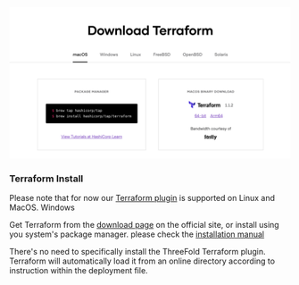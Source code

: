 ![ ](./img//terraform_install.png)

### Terraform Install

Please note that for now our [Terraform plugin](https://github.com/threefoldtech/terraform-provider-grid) is supported on Linux and MacOS. Windows

Get Terraform from the [download page](https://www.terraform.io/downloads.html) on the official site, or install using you system's package manager. please check the [installation manual](https://learn.hashicorp.com/tutorials/terraform/install-cli)

There's no need to specifically install the ThreeFold Terraform plugin. Terraform will automatically load it from an online directory according to instruction within the deployment file.
